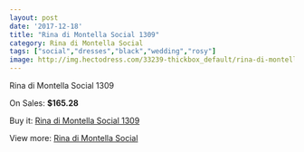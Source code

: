 ```yaml
---
layout: post
date: '2017-12-18'
title: "Rina di Montella Social 1309"
category: Rina di Montella Social
tags: ["social","dresses","black","wedding","rosy"]
image: http://img.hectodress.com/33239-thickbox_default/rina-di-montella-social-1309.jpg
---
```

Rina di Montella Social 1309

On Sales: **$165.28**
<a href="https://www.hectodress.com/rina-di-montella-social/15332-rina-di-montella-social-1309.html"><amp-img layout="responsive" width="600" height="600" src="//img.hectodress.com/33239-thickbox_default/rina-di-montella-social-1309.jpg" alt="Rina di Montella Social 1309 0" /></a>

Buy it: [Rina di Montella Social 1309](https://www.hectodress.com/rina-di-montella-social/15332-rina-di-montella-social-1309.html "Rina di Montella Social 1309")

View more: [Rina di Montella Social](https://www.hectodress.com/275-rina-di-montella-social "Rina di Montella Social")